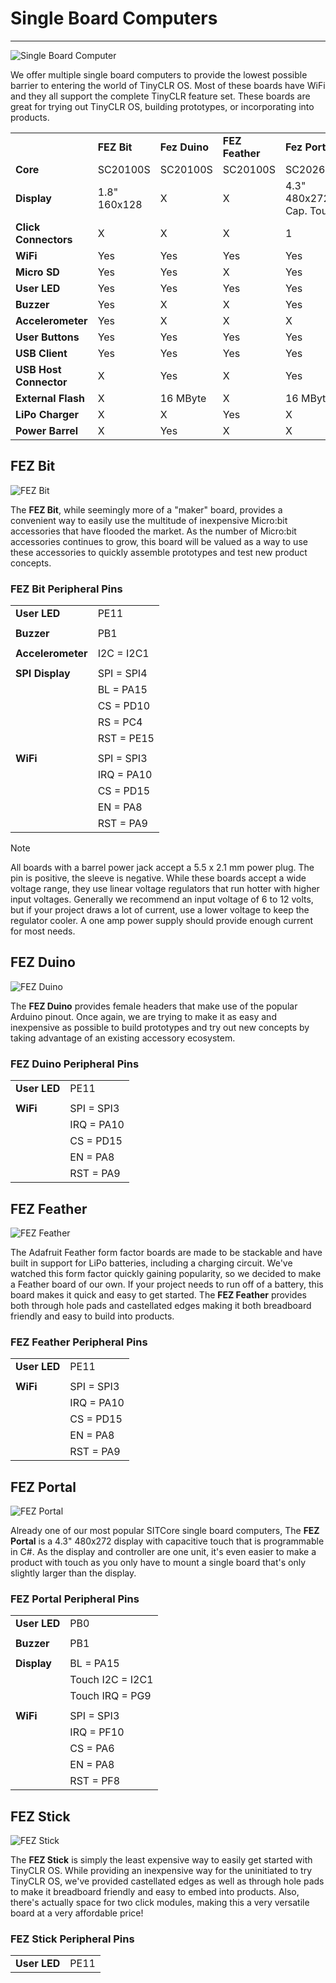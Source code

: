 # Single Board Computers
---
![Single Board Computer](images/sitcore-feather.png)

We offer multiple single board computers to provide the lowest possible barrier to entering the world of TinyCLR OS. Most of these boards have WiFi and they all support the complete TinyCLR feature set. These boards are great for trying out TinyCLR OS, building prototypes, or incorporating into products.


|                        |              |               |                 |                         |               |
|------------------------|--------------|---------------|-----------------|-------------------------|---------------|
|                        | **FEZ Bit**  | **Fez Duino** | **FEZ Feather** | **Fez Portal**          | **FEZ Stick** |
| **Core**               | SC20100S     | SC20100S      | SC20100S        | SC20260N                | SC20100S      |
| **Display**            | 1.8" 160x128 | X             | X               | 4.3" 480x272 Cap. Touch | X             |
| **Click Connectors**   | X            | X             | X               | 1                       | 2             |
| **WiFi**               | Yes          | Yes           | Yes             | Yes                     | X             |
| **Micro SD**           | Yes          | Yes           | X               | Yes                     | X             |
| **User LED**           | Yes          | Yes           | Yes             | Yes                     | Yes           |
| **Buzzer**             | Yes          | X             | X               | Yes                     | X             |
| **Accelerometer**      | Yes          | X             | X               | X                       | X             |
| **User Buttons**       | Yes          | Yes           | Yes             | Yes                     | Yes           |
| **USB Client**         | Yes          | Yes           | Yes             | Yes                     | Yes           |
| **USB Host Connector** | X            | Yes           | X               | Yes                     | Yes           |
| **External Flash**     | X            | 16 MByte      | X               | 16 MByte                | X             |
| **LiPo Charger**       | X            | X             | Yes             | X                       | X             |
| **Power Barrel**       | X            | Yes           | X               | X                       | X             |

## FEZ Bit

![FEZ Bit](images/fez-bit.png)

The **FEZ Bit**, while seemingly more of a "maker" board, provides a convenient way to easily use the multitude of inexpensive Micro:bit accessories that have flooded the market. As the number of Micro:bit accessories continues to grow, this board will be valued as a way to use these accessories to quickly assemble prototypes and test new product concepts.

### FEZ Bit Peripheral Pins

|                   |             |
|-------------------|-------------|
| **User LED**      | PE11        |
|                   |             |
| **Buzzer**        | PB1         |
|                   |             |
| **Accelerometer** | I2C = I2C1  |
|                   |             |
| **SPI Display**   | SPI = SPI4  |
|                   | BL = PA15   |
|                   | CS = PD10   |
|                   | RS = PC4    |
|                   | RST = PE15  |
|                   |             |
| **WiFi**          | SPI = SPI3  |
|                   | IRQ = PA10  |
|                   | CS = PD15   |
|                   | EN = PA8    |
|                   | RST = PA9   |

> [!Note]
> All boards with a barrel power jack accept a 5.5 x 2.1 mm power plug. The pin is positive, the sleeve is negative. While these boards accept a wide voltage range, they use linear voltage regulators that run hotter with higher input voltages. Generally we recommend an input voltage of 6 to 12 volts, but if your project draws a lot of current, use a lower voltage to keep the regulator cooler. A one amp power supply should provide enough current for most needs.

## FEZ Duino

![FEZ Duino](images/fez-duino.png)

The **FEZ Duino** provides female headers that make use of the popular Arduino pinout. Once again, we are trying to make it as easy and inexpensive as possible to build prototypes and try out new concepts by taking advantage of an existing accessory ecosystem.

### FEZ Duino Peripheral Pins

|                   |             |
|-------------------|-------------|
| **User LED**      | PE11        |
|                   |             |
| **WiFi**          | SPI = SPI3  |
|                   | IRQ = PA10  |
|                   | CS = PD15   |
|                   | EN = PA8    |
|                   | RST = PA9   |

## FEZ Feather

![FEZ Feather](images/fez-feather.png)

The Adafruit Feather form factor boards are made to be stackable and have built in support for LiPo batteries, including a charging circuit. We've watched this form factor quickly gaining popularity, so we decided to make a Feather board of our own. If your project needs to run off of a battery, this board makes it quick and easy to get started. The **FEZ Feather** provides both through hole pads and castellated edges making it both breadboard friendly and easy to build into products.

### FEZ Feather Peripheral Pins

|                   |             |
|-------------------|-------------|
| **User LED**      | PE11        |
|                   |             |
| **WiFi**          | SPI = SPI3  |
|                   | IRQ = PA10  |
|                   | CS = PD15   |
|                   | EN = PA8    |
|                   | RST = PA9   |

## FEZ Portal

![FEZ Portal](images/fez-portal.png)

Already one of our most popular SITCore single board computers, The **FEZ Portal** is a 4.3" 480x272 display with capacitive touch that is programmable in C#. As the display and controller are one unit, it's even easier to make a product with touch as you only have to mount a single board that's only slightly larger than the display.

### FEZ Portal Peripheral Pins

|                   |                 |
|-------------------|-----------------|
| **User LED**      | PB0             |
|                   |                 |
| **Buzzer**        | PB1             |
|                   |                 |
| **Display**       | BL = PA15       |
|                   | Touch I2C = I2C1|
|                   | Touch IRQ = PG9 |
|                   |                 |
| **WiFi**          | SPI = SPI3      |
|                   | IRQ = PF10      |
|                   | CS = PA6        |
|                   | EN = PA8        |
|                   | RST = PF8       |

## FEZ Stick

![FEZ Stick](images/fez-stick.png)

The **FEZ Stick** is simply the least expensive way to easily get started with TinyCLR OS. While providing an inexpensive way for the uninitiated to try TinyCLR OS, we've provided castellated edges as well as through hole pads to make it breadboard friendly and easy to embed into products. Also, there's actually space for two click modules, making this a very versatile board at a very affordable price!

### FEZ Stick Peripheral Pins

|                   |             |
|-------------------|-------------|
| **User LED**      | PE11        |






